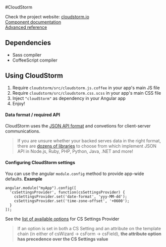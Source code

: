 #CloudStorm

Check the project website: [cloudstorm.io](http://cloudstorm.io)  
[Component documentation](doc/components/components.md)  
[Advanced reference](doc/components/under_the_hood.md)

## Dependencies
* Sass compiler
* CoffeeScript compiler

## Using CloudStorm

1. Require `cloudstorm/src/cloudstorm.js.coffee` in your app's main JS file
1. Require `cloudstorm/src/cloudstorm.css.scss` in your app's main CSS file
1. Inject `"cloudStorm"` as dependency in your Angular app
1. Enjoy!

#### Data format / required API
CloudStorm uses the [JSON API format](http://jsonapi.org/format/#document-structure) and convetions for client-server communications.

> If you are unsure whether your backed serves data in the right format, there are [dozens of libraries](http://jsonapi.org/implementations/) to choose from which implement JSON API in Node.js, Ruby, PHP, Python, Java, .NET and more!

#### Configuring CloudStorm settings

You can use the angular `module.config` method to provide app-wide defaults.
**Example**
```
angular.module("myApp").config([
  'csSettingsProvider', function(csSettingsProvider) {
    csSettingsProvider.set('date-format', 'yyy-MM-dd');
    csSettingsProvider.set('time-zone-offset', '+0600');
  }
]);
```

See the [list of available options](#cs-settings-provider) for CS Settings Provider

> If an option is set in both a CS Setting and an attribute on the template chain (in either of csWizard -> csForm -> csField), **the attribute option has precedence over the CS Settings value**
